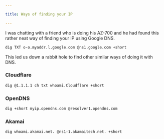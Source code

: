 ```yaml
---

title: Ways of finding your IP

---
```


I was chatting with a friend who is doing his AZ-700 and he had found this rather neat way of finding your IP using Google DNS. 

```bash
dig TXT o-o.myaddr.l.google.com @ns1.google.com +short
```

This led us down a rabbit hole to find other similar ways of doing it with DNS.

### Cloudflare
```bash
dig @1.1.1.1 ch txt whoami.Cloudflare +short
```

### OpenDNS
```bash
dig +short myip.opendns.com @resolver1.opendns.com
```

### Akamai
```bash
dig whoami.akamai.net. @ns1-1.akamaitech.net. +short
```